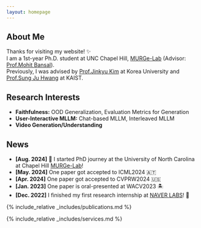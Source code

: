 ```yaml
---
layout: homepage
---
```


## About Me

Thanks for visiting my website! ✨      
I am a 1st-year Ph.D. student at UNC Chapel Hill, [MURGe-Lab](https://murgelab.cs.unc.edu/) (Advisor: [Prof.Mohit Bansal](https://www.cs.unc.edu/~mbansal/)).     
Previously, I was advised by [Prof.Jinkyu Kim](https://visionai.korea.ac.kr/) at Korea University and [Prof.Sung Ju Hwang](http://www.sungjuhwang.com/) at KAIST.     

## Research Interests

- **Faithfulness:** OOD Generalization, Evaluation Metrics for Generation
- **User-Interactive MLLM:** Chat-based MLLM, Interleaved MLLM
- **Video Generation/Understanding** 

## News

- **[Aug. 2024]** 🏫 I started PhD journey at the University of North Carolina at Chapel Hill [MURGe-Lab](https://murgelab.cs.unc.edu/)!
- **[May. 2024]** One paper got accepted to ICML2024 🇦🇹
- **[Apr. 2024]** One paper got accepted to CVPRW2024 🇺🇸
- **[Jan. 2023]** One paper is oral-presented at WACV2023 🏝️
- **[Dec. 2022]** I finished my first research internship at [NAVER LABS](https://www.naverlabs.com/)! 🚙
  
{% include_relative _includes/publications.md %}

{% include_relative _includes/services.md %}
